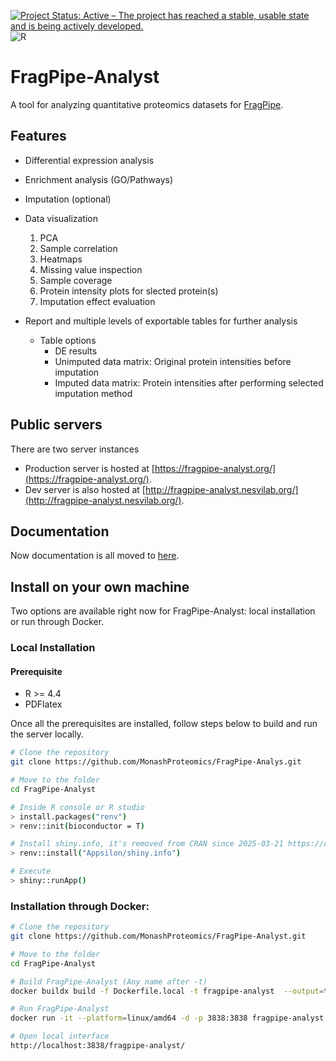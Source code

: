 [![Project Status: Active – The project has reached a stable, usable state and is being actively developed.](https://www.repostatus.org/badges/latest/active.svg)](https://www.repostatus.org/#active)
![R](https://img.shields.io/badge/R-%3E4.4-brightgreen)

# FragPipe-Analyst

A tool for analyzing quantitative proteomics datasets for [FragPipe](https://fragpipe.nesvilab.org/).

## Features

- Differential expression analysis
- Enrichment analysis (GO/Pathways)
- Imputation (optional)
- Data visualization
  1. PCA
  2. Sample correlation
  3. Heatmaps
  4. Missing value inspection
  5. Sample coverage
  6. Protein intensity plots for slected protein(s)
  7. Imputation effect evaluation

- Report and multiple levels of exportable tables for further analysis
  - Table options
    - DE results
    - Unimputed data matrix: Original protein intensities before imputation
    - Imputed data matrix: Protein intensities after performing selected imputation method

## Public servers

There are two server instances
- Production server is hosted at [https://fragpipe-analyst.org/](https://fragpipe-analyst.org/).
- Dev server is also hosted at [http://fragpipe-analyst.nesvilab.org/](http://fragpipe-analyst.nesvilab.org/).

## Documentation

Now documentation is all moved to [here](https://fragpipe-analyst-doc.nesvilab.org/).

## Install on your own machine

Two options are available right now for FragPipe-Analyst: local installation or run through Docker.

### Local Installation

#### Prerequisite
- R >= 4.4
- PDFlatex

Once all the prerequisites are installed, follow steps below to build and run the server locally.

``` sh
# Clone the repository
git clone https://github.com/MonashProteomics/FragPipe-Analys.git

# Move to the folder
cd FragPipe-Analyst

# Inside R console or R studio
> install.packages("renv")
> renv::init(bioconductor = T)

# Install shiny.info, it's removed from CRAN since 2025-03-21 https://cran.r-project.org/web/packages/shiny.info/index.html, so we need to install their github version
> renv::install("Appsilon/shiny.info")

# Execute
> shiny::runApp()
```

### Installation through Docker:

``` sh
# Clone the repository
git clone https://github.com/MonashProteomics/FragPipe-Analyst.git

# Move to the folder
cd FragPipe-Analyst

# Build FragPipe-Analyst (Any name after -t)
docker buildx build -f Dockerfile.local -t fragpipe-analyst  --output=type=docker --platform=linux/amd64 .

# Run FragPipe-Analyst
docker run -it --platform=linux/amd64 -d -p 3838:3838 fragpipe-analyst

# Open local interface
http://localhost:3838/fragpipe-analyst/
```
